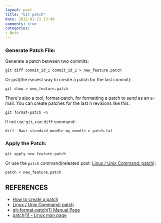 ```yaml
---
layout: post
title: "Git patch"
date: 2012-01-21 13:49
comments: true
categories: 
- Note
---
```


### Generate Patch File:
Generate a patch between two commits:

    git diff commit_id_1 commit_id_2 > new_feature.patch

Or just(the easiest way to create a patch for the last commit):

    git show > new_feature.patch

There's also a tool, format-patch, for formatting a patch to send as an e-mail. You can create patches for the last n revisions like this:

    git format-patch -n

If not use `git`, use `diff` command:

    diff -Naur standard_moodle my_moodle > patch.txt

### Apply the Patch:

    git apply new_feature.patch

Or use the `patch` command(releated post: [Linux / Unix Command: patch][]):

    patch < new_feature.patch

## REFERENCES

- [How to create a patch][]
- [Linux / Unix Command: patch][]
- [git-format-patch(1) Manual Page][]
- [patch(1) - Linux man page][]

[How to create a patch]: http://docs.moodle.org/dev/How_to_create_a_patch
[Linux / Unix Command: patch]: http://linux.about.com/od/commands/l/blcmdl1_patch.htm
[git-format-patch(1) Manual Page]: http://schacon.github.com/git/git-format-patch.html
[patch(1) - Linux man page]: http://linux.die.net/man/1/patch
